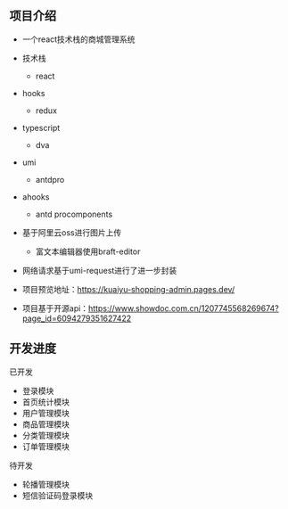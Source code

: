 ## 项目介绍

* 一个react技术栈的商城管理系统
* 技术栈

  * react
* hooks
  * redux
* typescript
  * dva
* umi
  * antdpro
* ahooks
  * antd procomponents
* 基于阿里云oss进行图片上传
  * 富文本编辑器使用braft-editor
* 网络请求基于umi-request进行了进一步封装

* 项目预览地址：https://kuaiyu-shopping-admin.pages.dev/
* 项目基于开源api：https://www.showdoc.com.cn/1207745568269674?page_id=6094279351627422

## 开发进度

已开发

* 登录模块
* 首页统计模块
* 用户管理模块
* 商品管理模块
* 分类管理模块
* 订单管理模块

待开发

* 轮播管理模块
* 短信验证码登录模块

